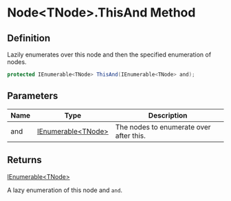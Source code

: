 # Node&lt;TNode&gt;.ThisAnd Method
## Definition

Lazily enumerates over this node and then the specified enumeration of nodes.

```c#
protected IEnumerable<TNode> ThisAnd(IEnumerable<TNode> and);
```

## Parameters

| Name | Type | Description |
| ---- | ---- | ----------- |
| and | [IEnumerable&lt;TNode&gt;](https://learn.microsoft.com/en-gb/dotnet/api/System.Collections.Generic.IEnumerable-1) | The nodes to enumerate over after this. |

## Returns

[IEnumerable&lt;TNode&gt;](https://learn.microsoft.com/en-gb/dotnet/api/System.Collections.Generic.IEnumerable-1)

A lazy enumeration of this node and `and`.
